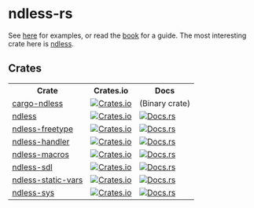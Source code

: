 # ndless-rs

See [here] for examples, or read the [book] for a guide. The most
interesting crate here is [ndless](ndless).

## Crates
<table>
	<tr>
		<th>Crate</th>
		<th>Crates.io</th>
		<th>Docs</th>
	</tr>
	<tr>
		<td><a href="ndless">cargo-ndless</a></td>
		<td><a href="https://crates.io/crates/cargo-ndless">
			<img alt="Crates.io" src="https://img.shields.io/crates/v/cargo-ndless.svg">
		</a></td>
		<td>(Binary crate)</td>
	</tr>
	<tr>
		<td><a href="ndless">ndless</a></td>
		<td><a href="https://crates.io/crates/ndless">
			<img alt="Crates.io" src="https://img.shields.io/crates/v/ndless.svg">
		</a></td>
		<td><a href="https://docs.rs/ndless">
			<img alt="Docs.rs" src="https://docs.rs/ndless/badge.svg">
		</a></td>
	</tr>
	<!--<tr>
		<td><a href="ndless-async">ndless-async</a></td>
		<td><a href="https://crates.io/crates/ndless-async">
			<img alt="Crates.io" src="https://img.shields.io/crates/v/ndless-async.svg">
		</a></td>
		<td><a href="https://docs.rs/ndless-async">
			<img alt="Docs.rs" src="https://docs.rs/ndless-async/badge.svg">
		</a></td>
	</tr>-->
	<tr>
		<td><a href="ndless-freetype">ndless-freetype</a></td>
		<td><a href="https://crates.io/crates/ndless-freetype">
			<img alt="Crates.io" src="https://img.shields.io/crates/v/ndless-freetype.svg">
		</a></td>
		<td><a href="https://docs.rs/ndless-freetype">
			<img alt="Docs.rs" src="https://docs.rs/ndless-freetype/badge.svg">
		</a></td>
	</tr>
	<tr>
		<td><a href="ndless-handler">ndless-handler</a></td>
		<td><a href="https://crates.io/crates/ndless-handler">
			<img alt="Crates.io" src="https://img.shields.io/crates/v/ndless-handler.svg">
		</a></td>
		<td><a href="https://docs.rs/ndless-handler">
			<img alt="Docs.rs" src="https://docs.rs/ndless-handler/badge.svg">
		</a></td>
	</tr>
	<tr>
		<td><a href="ndless-macros">ndless-macros</a></td>
		<td><a href="https://crates.io/crates/ndless-macros">
			<img alt="Crates.io" src="https://img.shields.io/crates/v/ndless-macros.svg">
		</a></td>
		<td><a href="https://docs.rs/ndless-macros">
			<img alt="Docs.rs" src="https://docs.rs/ndless-macros/badge.svg">
		</a></td>
	</tr>
	<tr>
		<td><a href="ndless-sdl">ndless-sdl</a></td>
		<td><a href="https://crates.io/crates/ndless-sdl">
			<img alt="Crates.io" src="https://img.shields.io/crates/v/ndless-sdl.svg">
		</a></td>
		<td><a href="https://docs.rs/ndless-sdl">
			<img alt="Docs.rs" src="https://docs.rs/ndless-sdl/badge.svg">
		</a></td>
	</tr>
	<tr>
		<td><a href="ndless-static-vars">ndless-static-vars</a></td>
		<td><a href="https://crates.io/crates/ndless-static-vars">
			<img alt="Crates.io" src="https://img.shields.io/crates/v/ndless-static-vars.svg">
		</a></td>
		<td><a href="https://docs.rs/ndless-static-vars">
			<img alt="Docs.rs" src="https://docs.rs/ndless-static-vars/badge.svg">
		</a></td>
	</tr>
	<tr>
		<td><a href="ndless-sys">ndless-sys</a></td>
		<td><a href="https://crates.io/crates/ndless-sys">
			<img alt="Crates.io" src="https://img.shields.io/crates/v/ndless-sys.svg">
		</a></td>
		<td><a href="https://docs.rs/ndless-sys">
			<img alt="Docs.rs" src="https://docs.rs/ndless-sys/badge.svg">
		</a></td>
	</tr>
</table>

[here]: https://github.com/lights0123/example-nspire
[book]: https://lights0123.com/ndless-rust/index.html
